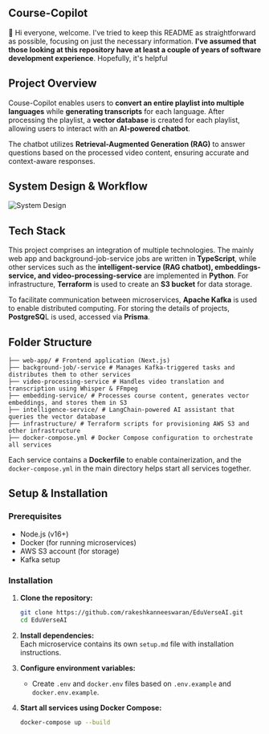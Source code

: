 ## **Course-Copilot**

👋 Hi everyone, welcome. I've tried to keep this README as straightforward as possible, focusing on just the necessary information. **I've assumed that those looking at this repository have at least a couple of years of software development experience**. Hopefully, it's helpful
## **Project Overview**  

Couse-Copilot enables users to **convert an entire playlist into multiple languages** while **generating transcripts** for each language. After processing the playlist, a **vector database** is created for each playlist, allowing users to interact with an **AI-powered chatbot**.  

The chatbot utilizes **Retrieval-Augmented Generation (RAG)** to answer questions based on the processed video content, ensuring accurate and context-aware responses.  



## **System Design & Workflow**
![System Design](PLACEHOLDER_FOR_SYSTEM_DESIGN_DIAGRAM)


## **Tech Stack**  
This project comprises an integration of multiple technologies. The mainly web app and background-job-service  jobs are written in **TypeScript**, while other services such as the **intelligent-service  (RAG chatbot), embeddings-service, and video-processing-service** are implemented in **Python**. For infrastructure, **Terraform** is used to create an **S3 bucket** for data storage.

To facilitate communication between microservices, **Apache Kafka** is used to enable distributed computing. For storing the details of projects, **PostgreSQ**L is used, accessed via **Prisma**.


## Folder Structure
```
├── web-app/ # Frontend application (Next.js)
├── background-job/-service # Manages Kafka-triggered tasks and distributes them to other services
├── video-processing-service # Handles video translation and transcription using Whisper & FFmpeg 
├── embedding-service/ # Processes course content, generates vector embeddings, and stores them in S3 
├── intelligence-service/ # LangChain-powered AI assistant that queries the vector database 
├── infrastructure/ # Terraform scripts for provisioning AWS S3 and other infrastructure 
├── docker-compose.yml # Docker Compose configuration to orchestrate all services
```
Each service contains a **Dockerfile** to enable containerization, and the `docker-compose.yml` in the main directory helps start all services together.

## Setup & Installation
### Prerequisites
- Node.js (v16+)
- Docker (for running microservices)
- AWS S3 account (for storage)
- Kafka setup

### Installation
1. **Clone the repository:**  
   ```sh
   git clone https://github.com/rakeshkanneeswaran/EduVerseAI.git
   cd EduVerseAI
   ```  
2. **Install dependencies:**  
   Each microservice contains its own `setup.md` file with installation instructions.  

3. **Configure environment variables:**  
   - Create `.env` and `docker.env` files based on `.env.example` and `docker.env.example`.  

4. **Start all services using Docker Compose:**  
   ```sh
   docker-compose up --build
   ```

